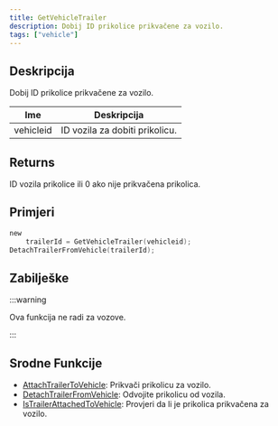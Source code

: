 ```yaml
---
title: GetVehicleTrailer
description: Dobij ID prikolice prikvačene za vozilo.
tags: ["vehicle"]
---
```


## Deskripcija

Dobij ID prikolice prikvačene za vozilo.

| Ime       | Deskripcija                    |
| --------- | ------------------------------ |
| vehicleid | ID vozila za dobiti prikolicu. |

## Returns

ID vozila prikolice ili 0 ako nije prikvačena prikolica.

## Primjeri

```c
new
    trailerId = GetVehicleTrailer(vehicleid);
DetachTrailerFromVehicle(trailerId);
```

## Zabilješke

:::warning

Ova funkcija ne radi za vozove.

:::

## Srodne Funkcije

- [AttachTrailerToVehicle](AttachTrailerToVehicle): Prikvači prikolicu za vozilo.
- [DetachTrailerFromVehicle](DetachTrailerFromVehicle): Odvojite prikolicu od vozila.
- [IsTrailerAttachedToVehicle](IsTrailerAttachedToVehicle): Provjeri da li je prikolica prikvačena za vozilo.
